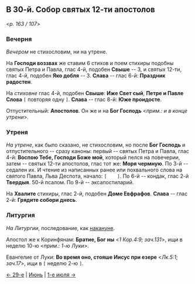 
## В 30-й. Собор святых 12-ти апостолов

<*p. 163 / 107*>

### Вечерня

*Вечером* не стихословим, ни на утрене. 

На **Господи воззвах** же ставим 6 стихов и поем стихиры подобны святых Петра и Павла, 
глас 4-й, подобен **Свыше** -- 3, 
и святых 12-ти, глас 4-й, подобен **Яко добля** -- 3. 
**Слава** -- глас 6-й: **Праздник радостен**. 

На *стиховне* глас 4-й, подобен **Свыше**: **Иже Свет сый**, **Петре и Павле Слова** `[` повторяя одну `]`. 
**Слава** -- глас 8-й: **Юже проидосте**.   

Отпустительный: **Апостолов**. 
Он же и на **Бог Господь** <*прим.: и в конце утрени*>.  

### Утреня

*На утрене*, как было сказано, не стихословим, но после **Бог Господь** и отпустительного -- сразу каноны: 
первый -- святых Петра и Павла, глас 4-й: **Воспою Тебе, Господи Боже мой**, который пелся на повечерии, 
затем -- святых 12-ти апостолов, глас тот же: **Моря чермную**. 
По 3-й -- седален их. И чтение из написанных ранее или похвального слова на святого Павла, Льва Деспота, 
начало: `[    ]`. 
По 6-й -- кондак, глас 2-й **Твердыя**. 50-й псалом. 
По 9-й -- эксапостиларий.  

На **Хвалите** стихиры, глас 2-й, подобен **Доме Евфрафов**. 
**Слава** -- глас 2-й: **Грядите собори днесь**. 

### Литургия

*На Литургии*, последование, как [накануне](06_29_MES.ru.md). 

Апостол же к Коринфянам: **Братие, Бог ны** <*1 Кор.4:9; зач.131*>, ищи в неделю 10-ю <*прим.: 1-ю Луки*>. 

Евангелие от Луки: **Во время оно, стояше Иисус при езере** <*Лк.5:1; зач.17*>, ищи в `[` неделю 2-ю `]`.
 
[← 29-е](06_29_MES.ru.md) | [Июнь](README.md#30-й) | [1-е июля →](../07_july/07_01_MES.ru.md)
